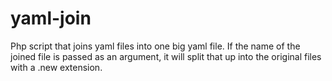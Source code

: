 # yaml-join
Php script that joins yaml files into one big yaml file. 
If the name of the joined file is passed as an argument,
it will split that up into the original files with a .new extension.
